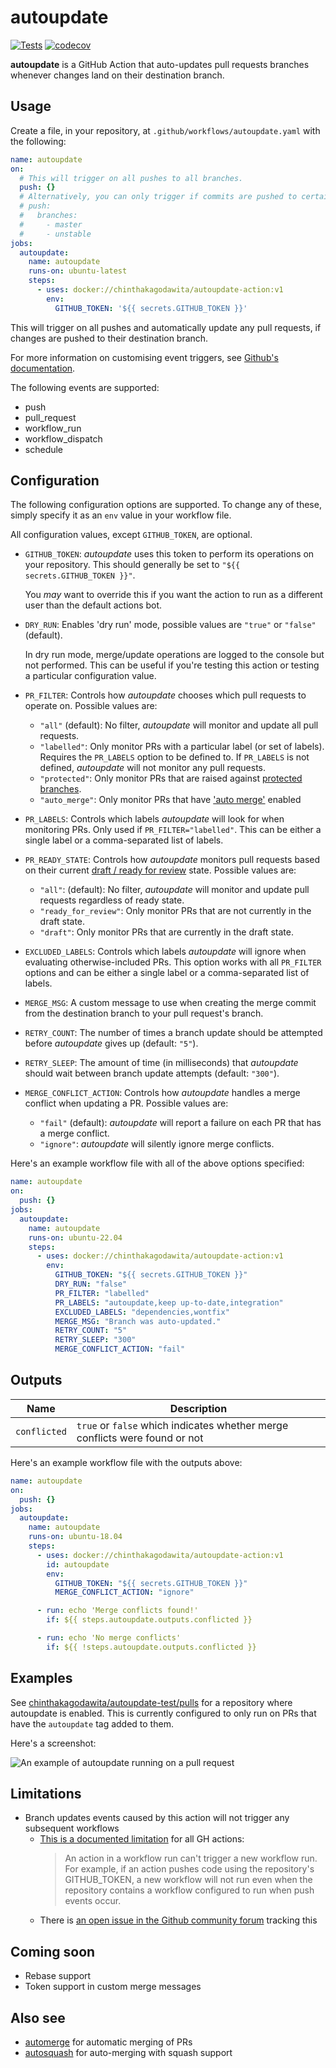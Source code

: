 # autoupdate

[![Tests](https://github.com/CSSUoB/pr-auto-updater/actions/workflows/tests.yml/badge.svg)](https://github.com/CSSUoB/pr-auto-updater/actions/workflows/tests.yml) [![codecov](https://codecov.io/gh/CSSUoB/pr-auto-updater/graph/badge.svg?token=KDQTQH6PBC)](https://codecov.io/gh/CSSUoB/pr-auto-updater)

**autoupdate** is a GitHub Action that auto-updates pull requests branches whenever changes land on their destination branch.

## Usage

Create a file, in your repository, at `.github/workflows/autoupdate.yaml` with the following:

```yaml
name: autoupdate
on:
  # This will trigger on all pushes to all branches.
  push: {}
  # Alternatively, you can only trigger if commits are pushed to certain branches, e.g.:
  # push:
  #   branches:
  #     - master
  #     - unstable
jobs:
  autoupdate:
    name: autoupdate
    runs-on: ubuntu-latest
    steps:
      - uses: docker://chinthakagodawita/autoupdate-action:v1
        env:
          GITHUB_TOKEN: '${{ secrets.GITHUB_TOKEN }}'
```

This will trigger on all pushes and automatically update any pull requests, if changes are pushed to their destination branch.

For more information on customising event triggers, see [Github's documentation](https://help.github.com/en/actions/automating-your-workflow-with-github-actions/events-that-trigger-workflows#push-event-push).

The following events are supported:

- push
- pull_request
- workflow_run
- workflow_dispatch
- schedule

## Configuration

The following configuration options are supported. To change any of these, simply specify it as an `env` value in your workflow file.

All configuration values, except `GITHUB_TOKEN`, are optional.

- `GITHUB_TOKEN`: _autoupdate_ uses this token to perform its operations on your repository. This should generally be set to `"${{ secrets.GITHUB_TOKEN }}"`.

  You _may_ want to override this if you want the action to run as a different user than the default actions bot.

- `DRY_RUN`: Enables 'dry run' mode, possible values are `"true"` or `"false"` (default).

  In dry run mode, merge/update operations are logged to the console but not performed. This can be useful if you're testing this action or testing a particular configuration value.

- `PR_FILTER`: Controls how _autoupdate_ chooses which pull requests to operate on. Possible values are:

  - `"all"` (default): No filter, _autoupdate_ will monitor and update all pull requests.
  - `"labelled"`: Only monitor PRs with a particular label (or set of labels). Requires the `PR_LABELS` option to be defined to. If `PR_LABELS` is not defined, _autoupdate_ will not monitor any pull requests.
  - `"protected"`: Only monitor PRs that are raised against [protected branches](https://help.github.com/en/github/administering-a-repository/about-protected-branches).
  - `"auto_merge"`: Only monitor PRs that have ['auto merge'](https://docs.github.com/en/github/collaborating-with-pull-requests/incorporating-changes-from-a-pull-request/automatically-merging-a-pull-request) enabled

- `PR_LABELS`: Controls which labels _autoupdate_ will look for when monitoring PRs. Only used if `PR_FILTER="labelled"`. This can be either a single label or a comma-separated list of labels.

- `PR_READY_STATE`: Controls how _autoupdate_ monitors pull requests based on their current [draft / ready for review](https://help.github.com/en/github/collaborating-with-pull-requests/proposing-changes-to-your-work-with-pull-requests/changing-the-stage-of-a-pull-request) state. Possible values are:

  - `"all"`: (default): No filter, _autoupdate_ will monitor and update pull requests regardless of ready state.
  - `"ready_for_review"`: Only monitor PRs that are not currently in the draft state.
  - `"draft"`: Only monitor PRs that are currently in the draft state.

- `EXCLUDED_LABELS`: Controls which labels _autoupdate_ will ignore when evaluating otherwise-included PRs. This option works with all `PR_FILTER` options and can be either a single label or a comma-separated list of labels.

- `MERGE_MSG`: A custom message to use when creating the merge commit from the destination branch to your pull request's branch.

- `RETRY_COUNT`: The number of times a branch update should be attempted before _autoupdate_ gives up (default: `"5"`).

- `RETRY_SLEEP`: The amount of time (in milliseconds) that _autoupdate_ should wait between branch update attempts (default: `"300"`).

- `MERGE_CONFLICT_ACTION`: Controls how _autoupdate_ handles a merge conflict when updating a PR. Possible values are:
  - `"fail"` (default): _autoupdate_ will report a failure on each PR that has a merge conflict.
  - `"ignore"`: _autoupdate_ will silently ignore merge conflicts.

Here's an example workflow file with all of the above options specified:

```yaml
name: autoupdate
on:
  push: {}
jobs:
  autoupdate:
    name: autoupdate
    runs-on: ubuntu-22.04
    steps:
      - uses: docker://chinthakagodawita/autoupdate-action:v1
        env:
          GITHUB_TOKEN: "${{ secrets.GITHUB_TOKEN }}"
          DRY_RUN: "false"
          PR_FILTER: "labelled"
          PR_LABELS: "autoupdate,keep up-to-date,integration"
          EXCLUDED_LABELS: "dependencies,wontfix"
          MERGE_MSG: "Branch was auto-updated."
          RETRY_COUNT: "5"
          RETRY_SLEEP: "300"
          MERGE_CONFLICT_ACTION: "fail"
```

## Outputs

| Name         | Description                                                                 |
| ------------ | --------------------------------------------------------------------------- |
| `conflicted` | `true` or `false` which indicates whether merge conflicts were found or not |

Here's an example workflow file with the outputs above:

```yaml
name: autoupdate
on:
  push: {}
jobs:
  autoupdate:
    name: autoupdate
    runs-on: ubuntu-18.04
    steps:
      - uses: docker://chinthakagodawita/autoupdate-action:v1
        id: autoupdate
        env:
          GITHUB_TOKEN: "${{ secrets.GITHUB_TOKEN }}"
          MERGE_CONFLICT_ACTION: "ignore"

      - run: echo 'Merge conflicts found!'
        if: ${{ steps.autoupdate.outputs.conflicted }}

      - run: echo 'No merge conflicts'
        if: ${{ !steps.autoupdate.outputs.conflicted }}
```

## Examples

See [chinthakagodawita/autoupdate-test/pulls](https://github.com/chinthakagodawita/autoupdate-test/pulls?q=is%3Apr+is%3Aopen+sort%3Aupdated-desc) for a repository where autoupdate is enabled. This is currently configured to only run on PRs that have the `autoupdate` tag added to them.

Here's a screenshot:

![An example of autoupdate running on a pull request](/docs/images/autoupdate-example.png)

## Limitations

- Branch updates events caused by this action will not trigger any subsequent workflows
  - [This is a documented limitation](https://help.github.com/en/actions/automating-your-workflow-with-github-actions/events-that-trigger-workflows#about-workflow-events) for all GH actions:
    > An action in a workflow run can't trigger a new workflow run. For example, if an action pushes code using the repository's GITHUB_TOKEN, a new workflow will not run even when the repository contains a workflow configured to run when push events occur.
  - There is [an open issue in the Github community forum](https://github.com/orgs/community/discussions/43427) tracking this

## Coming soon

- Rebase support
- Token support in custom merge messages

## Also see

- [automerge](https://github.com/pascalgn/automerge-action/) for automatic merging of PRs
- [autosquash](https://github.com/tibdex/autosquash) for auto-merging with squash support
